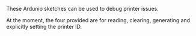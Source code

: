 These Ardunio sketches can be used to debug printer issues.

At the moment, the four provided are for reading, clearing, generating and explicitly setting the printer ID.